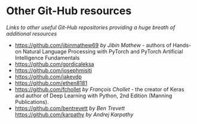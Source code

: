 # Other Git-Hub resources
*Links to other useful Git-Hub repositories providing a huge breath of additional resources*
- https://github.com/jibinmathew69 *by Jibin Mathew* - authors of Hands-on Natural Language Processing with PyTorch and PyTorch Artificial Intelligence Fundamentals
- https://github.com/gordicaleksa
- https://github.com/josephmisiti
- https://github.com/jakevdp
- https://github.com/ethen8181
- https://github.com/fchollet *by François Chollet* - the creator of Keras and author of Deep Learning with Python, 2nd Edition (Manning Publications).
- https://github.com/bentrevett *by Ben Trevett*
https://github.com/karpathy *by Andrej Karpathy*
